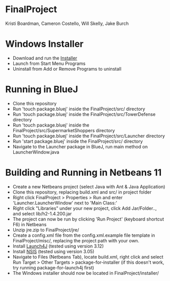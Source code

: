 # FinalProject
Kristi Boardman, Cameron Costello, Will Skelly, Jake Burch

# Windows Installer
* Download and run the [Installer](https://github.com/kristilb1999/FinalProject/releases/download/v0.1.0-alpha/FinalProject-Installer.exe "FinalProject-Installer.exe")
* Launch from Start Menu Programs
* Uninstall from Add or Remove Programs to uninstall

# Running in BlueJ
* Clone this repository
* Run 'touch package.bluej' inside the FinalProject/src/ directory
* Run 'touch package.bluej' inside the FinalProject/src/TowerDefense directory
* Run 'touch package.bluej' inside the FinalProject/src/SupermarketShoppers directory
* Run 'touch package.bluej' inside the FinalProject/src/Launcher directory
* Run 'start package.bluej' inside the FinalProject/src/ directory
* Navigate to the Launcher package in BlueJ, run main method on LauncherWindow.java

# Building and Running in Netbeans 11
* Create a new Netbeans project (select Java with Ant & Java Application)
* Clone this repository, replacing build.xml and src/ in project folder
* Right click FinalProject > Properties > Run and enter 'Launcher.LauncherWindow' next to 'Main Class:'
* Right click "Libraries" under your new project, click Add Jar/Folder.., and select lib/h2-1.4.200.jar 
* The project can now be run by clicking 'Run Project' (keyboard shortcut F6) in Netbeans
* Unzip jre.zip to FinalProject/jre/
* Create a config.xml file from the config.xml.example file template in FinalProject/misc/, replacing the project path with your own.
* Install [Launch4J](http://launch4j.sourceforge.net/) (tested using version 3.12)
* Install [NSIS](https://nsis.sourceforge.io/Main_Page) (tested using version 3.05)
* Navigate to Files (Netbeans Tab), locate build.xml, right click and select Run Target > Other Targets > package-for-installer (if this doesn't work, try running package-for-launch4j first)
* The Windows installer should now be located in FinalProject/installer/
